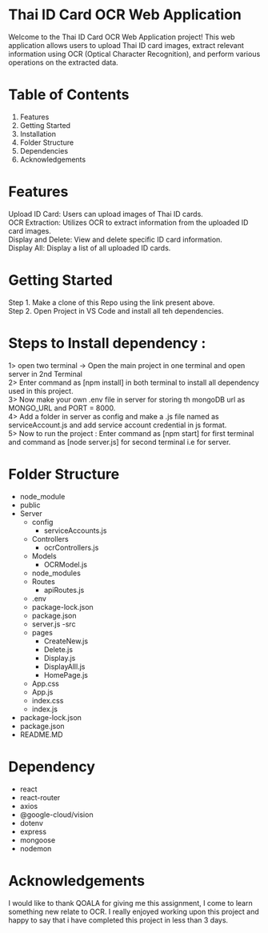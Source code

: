 # Thai ID Card OCR Web Application

Welcome to the Thai ID Card OCR Web Application project! This web application allows users to upload Thai ID card images, extract relevant information using OCR (Optical Character Recognition), and perform various operations on the extracted data.

# Table of Contents
1. Features
2. Getting Started
3. Installation
4. Folder Structure
5. Dependencies
6. Acknowledgements


# Features
Upload ID Card: Users can upload images of Thai ID cards.\
OCR Extraction: Utilizes OCR to extract information from the uploaded ID card images.\
Display and Delete: View and delete specific ID card information.\
Display All: Display a list of all uploaded ID cards.

# Getting Started

Step 1. Make a clone of this Repo using the link present above.\
Step 2. Open Project in VS Code and install all teh dependencies.

# Steps to Install dependency : 
1> open two terminal -> Open the main project in one terminal and open server in 2nd Terminal\
2> Enter command as [npm install] in both terminal to install all dependency used in this project.\
3> Now make your own .env file in server for storing th mongoDB url as MONGO_URL and PORT = 8000.\
4> Add a folder in server as config and make a .js file named as serviceAccount.js and add service account credential in js format.\
5> Now to run the project : Enter command as [npm start] for first terminal and command as [node server.js] for second terminal i.e for server.


# Folder Structure

- node_module
- public
- Server
  - config
    - serviceAccounts.js
  - Controllers
    - ocrControllers.js
  - Models
    - OCRModel.js
  - node_modules
  - Routes
    - apiRoutes.js
  - .env
  - package-lock.json
  - package.json
  - server.js
-src
  - pages
    - CreateNew.js
    - Delete.js
    - Display.js
    - DisplayAlll.js
    - HomePage.js
  - App.css
  - App.js
  - index.css
  - index.js
- package-lock.json
- package.json
- README.MD


# Dependency

- react
- react-router
- axios
- @google-cloud/vision
- dotenv
- express
- mongoose
- nodemon


# Acknowledgements

I would like to thank QOALA for giving me this assignment, I come to learn something new relate to OCR. I really enjoyed working upon this project and happy to say that i have completed this project in less than 3 days.
